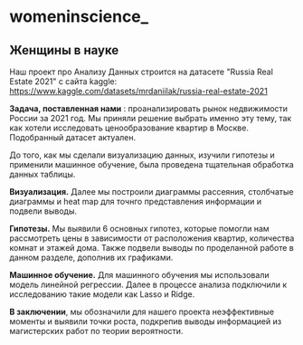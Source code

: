 # womeninscience_
## Женщины в науке
Наш проект про Анализу Данных строится на датасете "Russia Real Estate 2021" с сайта kaggle: https://www.kaggle.com/datasets/mrdaniilak/russia-real-estate-2021

__Задача, поставленная нами__ : проанализировать рынок недвижимости России за 2021 год. 
Мы приняли решение выбрать именно эту тему, так как хотели исследовать ценообразование квартир в Москве. Подобранный датасет актуален. 

До того, как мы сделали визуализацию данных, изучили гипотезы и применили машинное обучение, была проведена тщательная обработка данных таблицы.

__Визуализация.__ Далее мы построили диаграммы рассеяния, столбчатые диаграммы и heat map для точнго представления информации и подвели выводы.

__Гипотезы.__ Мы выявили 6 основных гипотез, которые помогли нам рассмотреть цены в зависимости от расположения квартир, количества комнат и этажей дома. Также подвели выводы по проделанной работе в данном разделе, дополнив их графиками.

__Машинное обучение.__ Для машинного обучения мы использовали модель линейной регрессии. Далее в процессе анализа подключили к исследованию такие модели как Lasso и Ridge.

__В заключении__, мы обозначили для нашего проекта неэффективные моменты и выявили точки роста, подкрепив выводы информацией из магистерских работ по теории вероятности.



